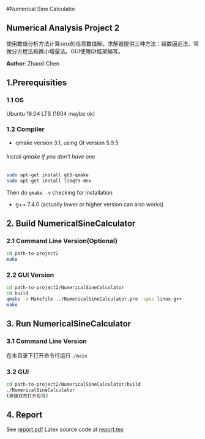 #Numerical Sine Calculator
## Numerical Analysis Project 2

使用数值分析方法计算$sinx$的任意数值解。求解器提供三种方法：级数逼近法、常微分方程法和微小增量法。GUI使用Qt框架编写。

**Author**: Zhaoxi Chen

## 1.Prerequisities

### 1.1 OS

Ubuntu 18.04 LTS (1604 maybe ok)

### 1.2 Compiler

- qmake version 3.1, using Qt version 5.9.5
###### Install qmake if you don't have one
```bash
sudo apt-get install qt5-qmake
sudo apt-get install libqt5-dev
```
Then do ```qmake -v``` checking for installation

- g++ 7.4.0 (actually lower or higher version can also works)

## 2. Build NumericalSineCalculator

### 2.1 Command Line Version(Optional)
```bash
cd path-to-project2
make
```

### 2.2 GUI Version
```bash
cd path-to-project2/NumericalSineCalculator
cd build
qmake -o Makefile ../NumericalSineCalculator.pro -spec linux-g++
make
```

## 3. Run NumericalSineCalculator

### 3.1 Command Line Version
在本目录下打开命令行运行`./main`

### 3.2 GUI
```bash
cd path-to-project2/NumericalSineCalculator/build
./NumericalSineCalculator
(直接双击打开也可)
```

## 4. Report
See [report.pdf](report/report.pdf)
Latex source code at [report.tex](report/report.tex)
